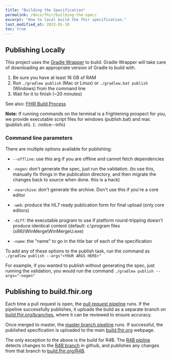 ```yaml
---
title: "Building the Specification"
permalink: /docs/fhir/building-the-spec/
excerpt: "How to local build the fhir specification."
last_modified_at: 2023-01-18
toc: true
---
```


## Publishing Locally

This project uses the [Gradle Wrapper][Link-GradleWrapper] to build. Gradle Wrapper will take care of downloading an appropriate version of Gradle to build with.

1. Be sure you have at least 16 GB of RAM
2. Run `./gradlew publish` (Mac or Linux) or `./gradlew.bat publish` (Windows) from the command line
3. Wait for it to finish (~20 minutes)

See also: [FHIR Build Process][Link-Wiki]

**Note:** If running commands on the terminal is a frightening prospect for you, we provide executable script files for windows (publish.bat) and mac (publish.sh).
{: .notice--info}

### Command line parameters

There are multiple options available for publishing:

* `--offline`: use this arg if you are offline and cannot fetch dependencies

* `-nogen`: don't generate the spec, just run the validation. (to use this,
  manually fix things in the publication directory, and then migrate the
  changes back to source when done. this is a hack)

* `-noarchive`: don't generate the archive. Don't use this if you're a core
  editor

* `-web`: produce the HL7 ready publication form for final upload (only core
  editors)

* `-diff`: the executable program to use if platform round-tripping doesn't
  produce identical content (default: c:\program files
  (x86)\WinMerge\WinMergeU.exe)

* `-name`: the "name" to go in the title bar of each of the specification

To add any of these options to the publish task, run the command as `./gradlew publish --args"<YOUR ARGS HERE>"`

For example, if you wanted to publish without generating the spec, just running the validation, you would run the command `./gradlew publish --args="-nogen"`

## Publishing to build.fhir.org

Each time a pull request is open, the [pull request pipeline][Link-AzurePRPipeline] runs. If the pipeline successfully publishes, it uploads the build as a
separate branch on [build.fhir.org/branches][Link-BuildFhirOrgBranches], where it can be reviewed to ensure accuracy.

Once merged to master, the [master branch pipeline][Link-AzureMasterPipeline] runs. If successful, the published specification is uploaded to the main
[build.fhir.org][Link-BuildFhirOrgMaster] webpage.

The only exception to the above is the build for R4B. The [R4B pipline][Link-AzureR4BPipeline] detects changes to the [R4B branch][Link-R4BGithub] in github, and
publishes any changes from that branch to [build.fhir.org/R4B][Link-BuildFhirOrgR4B].

[Link-GradleWrapper]: https://docs.gradle.org/current/userguide/gradle_wrapper.html
[Link-AzureMasterPipeline]: https://dev.azure.com/fhir-pipelines/fhir-publisher/_build/latest?definitionId=44&branchName=refs%2Fpull%2F1084%2Fmerge
[Link-AzureR4BPipeline]: https://dev.azure.com/fhir-pipelines/fhir-publisher/_build/latest?definitionId=46&branchName=R4B
[Link-AzurePRPipeline]: https://dev.azure.com/fhir-pipelines/fhir-publisher/_build/latest?definitionId=42&branchName=refs%2Fpull%2F1084%2Fmerge
[Link-BuildFhirOrgMaster]: https://build.fhir.org
[Link-BuildFhirOrgBranches]: https://build.fhir.org/branches/
[Link-BuildFhirOrgR4B]: https://build.fhir.org/branches/R4B/
[Link-Wiki]: http://wiki.hl7.org/index.php?title=FHIR_Build_Process
[Link-R4BGithub]: https://github.com/HL7/fhir/tree/R4B

[Badge-AzureMasterPipeline]: https://dev.azure.com/fhir-pipelines/fhir-publisher/_apis/build/status/Master%20Branch%20Pipeline?branchName=refs%2Fpull%2F1084%2Fmerge
[Badge-AzureR4BPipeline]: https://dev.azure.com/fhir-pipelines/fhir-publisher/_apis/build/status/R4B%20Pipeline?branchName=R4B
